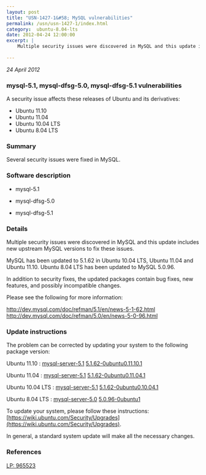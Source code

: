 ```yaml
---
layout: post
title: "USN-1427-1&#58; MySQL vulnerabilities"
permalink: /usn/usn-1427-1/index.html
category:  ubuntu-8.04-lts
date: 2012-04-24 12:00:00
excerpt: |
    Multiple security issues were discovered in MySQL and this update includes new upstream MySQL versions to fix these issues.
    
--- 
```

 
 

*24 April 2012*

### mysql-5.1, mysql-dfsg-5.0, mysql-dfsg-5.1 vulnerabilities

A security issue affects these releases of Ubuntu and its derivatives:

* Ubuntu 11.10
* Ubuntu 11.04
* Ubuntu 10.04 LTS
* Ubuntu 8.04 LTS

### Summary

Several security issues were fixed in MySQL. 

### Software description

* mysql-5.1 

* mysql-dfsg-5.0 

* mysql-dfsg-5.1 

### Details

Multiple security issues were discovered in MySQL and this update includes new upstream MySQL versions to fix these issues.

MySQL has been updated to 5.1.62 in Ubuntu 10.04 LTS, Ubuntu 11.04 and Ubuntu 11.10. Ubuntu 8.04 LTS has been updated to MySQL 5.0.96.

In addition to security fixes, the updated packages contain bug fixes, new features, and possibly incompatible changes.

Please see the following for more information:

http://dev.mysql.com/doc/refman/5.1/en/news-5-1-62.html http://dev.mysql.com/doc/refman/5.0/en/news-5-0-96.html 

### Update instructions

The problem can be corrected by updating your system to the following package version:

Ubuntu 11.10
 : [mysql-server-5.1](https://launchpad.net/ubuntu/+source/mysql-5.1) <span> [5.1.62-0ubuntu0.11.10.1](https://launchpad.net/ubuntu/+source/mysql-5.1/5.1.62-0ubuntu0.11.10.1) </span> 

Ubuntu 11.04
 : [mysql-server-5.1](https://launchpad.net/ubuntu/+source/mysql-5.1) <span> [5.1.62-0ubuntu0.11.04.1](https://launchpad.net/ubuntu/+source/mysql-5.1/5.1.62-0ubuntu0.11.04.1) </span> 

Ubuntu 10.04 LTS
 : [mysql-server-5.1](https://launchpad.net/ubuntu/+source/mysql-dfsg-5.1) <span> [5.1.62-0ubuntu0.10.04.1](https://launchpad.net/ubuntu/+source/mysql-dfsg-5.1/5.1.62-0ubuntu0.10.04.1) </span> 

Ubuntu 8.04 LTS
 : [mysql-server-5.0](https://launchpad.net/ubuntu/+source/mysql-dfsg-5.0) <span> [5.0.96-0ubuntu1](https://launchpad.net/ubuntu/+source/mysql-dfsg-5.0/5.0.96-0ubuntu1) </span> 

To update your system, please follow these instructions: [https://wiki.ubuntu.com/Security/Upgrades](https://wiki.ubuntu.com/Security/Upgrades).

In general, a standard system update will make all the necessary changes. 

### References

 
 [LP: 965523](https://launchpad.net/bugs/965523)
 

